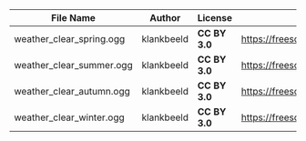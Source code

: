 | File Name        | Author   | License   | Link                            |
|------------------|----------|-----------|---------------------------------|
| weather_clear_spring.ogg | klankbeeld | **CC BY 3.0** | https://freesound.org/people/klankbeeld/sounds/520904/ |
| weather_clear_summer.ogg | klankbeeld | **CC BY 3.0** | https://freesound.org/people/klankbeeld/sounds/436105/ |
| weather_clear_autumn.ogg | klankbeeld | **CC BY 3.0** | https://freesound.org/people/klankbeeld/sounds/324409/ |
| weather_clear_winter.ogg | klankbeeld | **CC BY 3.0** | https://freesound.org/people/klankbeeld/sounds/176278/ |

